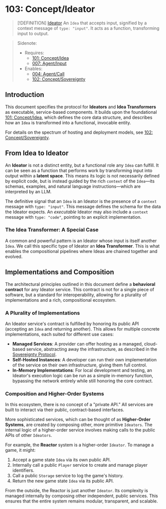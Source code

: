 # 103: Concept/Ideator

> [!DEFINITION] [Ideator](./000_glossary.md)
> An `Idea` that accepts input, signified by a context message of `type: "input"`. It acts as a function, transforming input to output.

> Sidenote:
>
> - Requires:
>   - [101: Concept/Idea](./101_concept_idea.md)
>   - [007: Agent/Input](./007_agent_input.md)
> - Enables:
>   - [004: Agent/Call](./004_agent_call.md)
>   - [102: Concept/Sovereignty](./102_concept_sovereignty.md)

## Introduction

This document specifies the protocol for **Ideators** and **Idea Transformers** as executable, service-based components. It builds upon the foundational [101: Concept/Idea](./101_concept_idea.md), which defines the core data structure, and describes how an `Idea` is transformed into a functional, invocable entity.

For details on the spectrum of hosting and deployment models, see [102: Concept/Sovereignty](./102_concept_sovereignty.md).

## From Idea to Ideator

An **Ideator** is not a distinct entity, but a functional role any `Idea` can fulfill. It can be seen as a function that performs work by transforming input into output within a **latent space**. This means its logic is not necessarily defined by explicit code, but is instead guided by the rich `context` of the `Idea`—its schemas, examples, and natural language instructions—which are interpreted by an LLM.

The definitive signal that an `Idea` is an Ideator is the presence of a `context` message with `type: "input"`. This message defines the schema for the data the Ideator expects. An _executable_ Ideator may also include a `context` message with `type: "code"`, pointing to an explicit implementation.

### The Idea Transformer: A Special Case

A common and powerful pattern is an Ideator whose input is itself another `Idea`. We call this specific type of Ideator an **Idea Transformer**. This is what enables the compositional pipelines where Ideas are chained together and evolved.

## Implementations and Composition

The architectural principles outlined in this document define a **behavioral contract** for any Ideator service. This contract is not for a single piece of software, but a standard for interoperability, allowing for a plurality of implementations and a rich, compositional ecosystem.

### A Plurality of Implementations

An Ideator service's contract is fulfilled by honoring its public API (accepting an `Idea` and returning another). This allows for multiple concrete implementations, each suited for different use cases:

- **Managed Services**: A provider can offer hosting as a managed, cloud-based service, abstracting away the infrastructure, as described in the [Sovereignty Protocol](./102_concept_sovereignty.md).
- **Self-Hosted Instances**: A developer can run their own implementation of the service on their own infrastructure, giving them full control.
- **In-Memory Implementations**: For local development and testing, an Ideator's execution logic can be run as a simple in-memory function, bypassing the network entirely while still honoring the core contract.

### Composition and Higher-Order Systems

In this ecosystem, there is no concept of a "private API." All services are built to interact via their public, contract-based interfaces.

More sophisticated services, which can be thought of as **Higher-Order Systems**, are created by composing other, more primitive `Ideators`. The internal logic of a higher-order service involves making calls to the public APIs of other `Ideators`.

For example, the **Reactor** system is a higher-order `Ideator`. To manage a game, it might:

1.  Accept a game state `Idea` via its own public API.
2.  Internally call a public `Player` service to create and manage player identifiers.
3.  Call a public `Storage` service to log the game's history.
4.  Return the new game state `Idea` via its public API.

From the outside, the Reactor is just another `Ideator`. Its complexity is managed internally by composing other independent, public services. This ensures that the entire system remains modular, transparent, and scalable.
